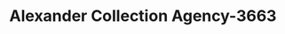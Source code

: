---
f_zip-code: 49508
f_state-code: MI
title: Alexander Collection Agency-3663
f_phone: 616-281-3403
f_city-only: Grand Rapids
f_address: 1471 Brookmark Street Southeast Grand Rapids
f_location-unique-id: '3663'
slug: alexander-collection-agency-3663
updated-on: '2024-05-30T13:46:58.046Z'
created-on: '2024-05-30T13:36:59.803Z'
published-on: '2024-05-30T13:54:32.469Z'
f_city-state: cms/city/grand-rapids-mi.md
f_company: cms/company/alexander-collection-agency.md
f_state: cms/state/michigan.md
layout: '[payday-loan].html'
tags: payday-loan
---
